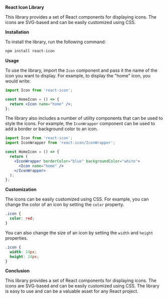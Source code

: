  **React Icon Library**

This library provides a set of React components for displaying icons. The icons are SVG-based and can be easily customized using CSS.

**Installation**

To install the library, run the following command:

```bash
npm install react-icon
```

**Usage**

To use the library, import the `Icon` component and pass it the name of the icon you want to display. For example, to display the "home" icon, you would write:

```jsx
import Icon from 'react-icon';

const HomeIcon = () => {
  return <Icon name="home" />;
};
```

The library also includes a number of utility components that can be used to style the icons. For example, the `IconWrapper` component can be used to add a border or background color to an icon.

```jsx
import Icon from 'react-icon';
import IconWrapper from 'react-icon/IconWrapper';

const HomeIcon = () => {
  return (
    <IconWrapper borderColor="blue" backgroundColor="white">
      <Icon name="home" />
    </IconWrapper>
  );
};
```

**Customization**

The icons can be easily customized using CSS. For example, you can change the color of an icon by setting the `color` property.

```css
.icon {
  color: red;
}
```

You can also change the size of an icon by setting the `width` and `height` properties.

```css
.icon {
  width: 24px;
  height: 24px;
}
```

**Conclusion**

This library provides a set of React components for displaying icons. The icons are SVG-based and can be easily customized using CSS. The library is easy to use and can be a valuable asset for any React project.
